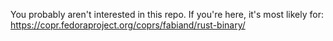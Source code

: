 You probably aren't interested in this repo.  If you're
here, it's most likely for:
https://copr.fedoraproject.org/coprs/fabiand/rust-binary/

